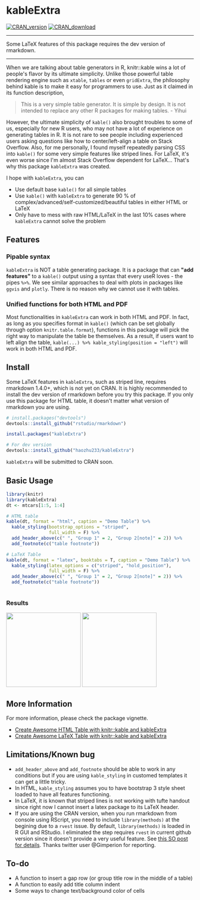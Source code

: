 # kableExtra
[![CRAN_version](http://www.r-pkg.org/badges/version/kableExtra)](http://cran.r-project.org/package=kableExtra)
[![CRAN_download](http://cranlogs.r-pkg.org/badges/kableExtra)](http://cran.r-project.org/package=kableExtra)

***

Some LaTeX features of this package requires the dev version of rmarkdown. 

***


When we are talking about table generators in R, knitr::kable wins a lot of people's flavor by its ultimate simplicity. Unlike those powerful table rendering engine such as `xtable`, `tables` or even `gridExtra`, the philosophy behind kable is to make it easy for programmers to use. Just as it claimed in its function description, 

> This is a very simple table generator. It is simple by design. It is not intended to replace any other R packages for making tables. - Yihui

However, the ultimate simplicity of `kable()` also brought troubles to some of us, especially for new R users, who may not have a lot of experience on generating tables in R. It is not rare to see people including experienced users asking questions like how to center/left-align a table on Stack Overflow. Also, for me personally, I found myself repeatedly parsing CSS into `kable()` for some very simple features like striped lines. For LaTeX, it's even worse since I'm almost Stack Overflow dependent for LaTeX... That's why this package `kableExtra` was created. 

I hope with `kableExtra`, you can

- Use default base `kable()` for all simple tables
- Use `kable()` with `kableExtra` to generate 90 % of complex/advanced/self-customized/beautiful tables in either HTML or LaTeX
- Only have to mess with raw HTML/LaTeX in the last 10% cases where `kableExtra` cannot solve the problem

## Features
### Pipable syntax
`kableExtra` is NOT a table generating package. It is a package that can **"add features"** to a `kable()` output using a syntax that every useR loves - the pipes `%>%`. We see similar approaches to deal with plots in packages like `ggvis` and `plotly`. There is no reason why we cannot use it with tables. 

### Unified functions for both HTML and PDF
Most functionalities in `kableExtra` can work in both HTML and PDF. In fact, as long as you specifies format in `kable()` (which can be set globally through option `knitr.table.format`), functions in this package will pick the right way to manipulate the table be themselves. As a result, if users want to left align the table, `kable(...) %>% kable_styling(position = "left")` will work in both HTML and PDF. 

## Install
Some LaTeX features in `kableExtra`, such as striped line, requires rmarkdown 1.4.0+, which is not yet on CRAN. It is highly recommended to install the dev version of rmarkdown before you try this package. If you only use this package for HTML table, it doesn't matter what version of rmarkdown you are using.
```r
# install.packages("devtools")
devtools::install_github("rstudio/rmarkdown")

install.packages("kableExtra")

# For dev version
devtools::install_github("haozhu233/kableExtra")
```
`kableExtra` will be submitted to CRAN soon. 

## Basic Usage
```r
library(knitr)
library(kableExtra)
dt <- mtcars[1:5, 1:4]

# HTML table
kable(dt, format = "html", caption = "Demo Table") %>%
  kable_styling(bootstrap_options = "striped", 
                full_width = F) %>%
  add_header_above(c(" ", "Group 1" = 2, "Group 2[note]" = 2)) %>%
  add_footnote(c("table footnote"))

# LaTeX Table
kable(dt, format = "latex", booktabs = T, caption = "Demo Table") %>%
  kable_styling(latex_options = c("striped", "hold_position"), 
                full_width = F) %>%
  add_header_above(c(" ", "Group 1" = 2, "Group 2[note]" = 2)) %>%
  add_footnote(c("table footnote"))
  
```
### Results
<img src="http://i.imgur.com/kHFBF3Hm.png" style="height: 200px;"/>
<img src="http://i.imgur.com/q46hzORm.png" style="height: 200px;"/>

## More Information
For more information, please check the package vignette.

- [Create Awesome HTML Table with knitr::kable and kableExtra](http://haozhu233.github.io/kableExtra/awesome_table_in_html.html)
- [Create Awesome LaTeX Table with knitr::kable and kableExtra](http://haozhu233.github.io/kableExtra/awesome_table_in_pdf.pdf)

## Limitations/Known bug
- `add_header_above` and `add_footnote` should be able to work in any conditions but if you are using `kable_styling` in customed templates it can get a little tricky. 
- In HTML, `kable_styling` assumes you to have bootstrap 3 style sheet loaded to have all features functioning. 
- In LaTeX, it is known that striped lines is not working with tufte handout since right now I cannot insert a latex package to its LaTeX header. 
- If you are using the CRAN version, when you run rmarkdown from console using RScript, you need to include `library(methods)` at the begining due to a `rvest` issue. By default, `library(methods)` is loaded in R GUI and RStudio. I eliminated the step requires `rvest` in current github version since it doesn't provide a very useful feature. See [this SO post for details](http://stackoverflow.com/questions/35351443/rvest-html-nodes-error-cannot-coerce-type-environment-to-vector-of-type-l). Thanks twitter user @Gimperion for reporting. 

## To-do
- A function to insert a gap row (or group title row in the middle of a table)
- A function to easily add title column indent
- Some ways to change text/background color of cells
